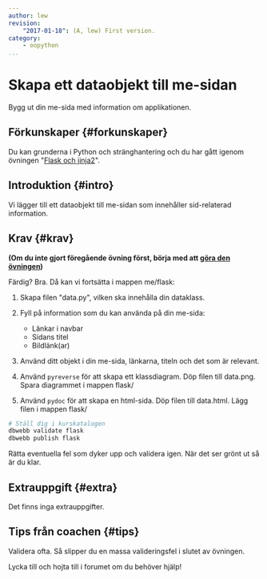 ```yaml
---
author: lew
revision:
    "2017-01-18": (A, lew) First version.
category:
    - oopython
...
```

Skapa ett dataobjekt till me-sidan
===================================

Bygg ut din me-sida med information om applikationen.

<!--more-->


Förkunskaper {#forkunskaper}
-----------------------

Du kan grunderna i Python och stränghantering och du har gått igenom övningen "[Flask och jinja2](kunskap/flask-och-jinja2)".



Introduktion {#intro}
-----------------------

Vi lägger till ett dataobjekt till me-sidan som innehåller sid-relaterad information.



Krav {#krav}
-----------------------

**(Om du inte gjort föregående övning först, börja med att [göra den övningen](uppgift/skapa-personobjekt-till-me-sida))**  



Färdig? Bra. Då kan vi fortsätta i mappen me/flask:  

1. Skapa filen "data.py", vilken ska innehålla din dataklass.

2. Fyll på information som du kan använda på din me-sida:  
    * Länkar i navbar
    * Sidans titel
    * Bildlänk(ar)

3. Använd ditt objekt i din me-sida, länkarna, titeln och det som är relevant.  

6. Använd `pyreverse` för att skapa ett klassdiagram. Döp filen till data.png. Spara diagrammet i mappen flask/

7. Använd `pydoc` för att skapa en html-sida. Döp filen till data.html. Lägg filen i mappen flask/


```bash
# Ställ dig i kurskatalogen
dbwebb validate flask
dbwebb publish flask
```

Rätta eventuella fel som dyker upp och validera igen. När det ser grönt ut så är du klar.



Extrauppgift {#extra}
-----------------------

Det finns inga extrauppgifter.



Tips från coachen {#tips}
-----------------------

Validera ofta. Så slipper du en massa valideringsfel i slutet av övningen.

Lycka till och hojta till i forumet om du behöver hjälp!
